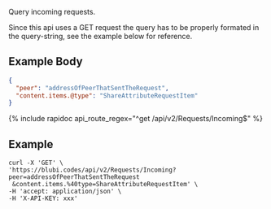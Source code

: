 Query incoming requests.

Since this api uses a GET request the query has to be properly formated in the query-string,
see the example below for reference.

## Example Body

```json
{
  "peer": "addressOfPeerThatSentTheRequest",
  "content.items.@type": "ShareAttributeRequestItem"
}
```

{% include rapidoc api_route_regex="^get /api/v2/Requests/Incoming$" %}

## Example

```shell
curl -X 'GET' \
'https://blubi.codes/api/v2/Requests/Incoming?peer=addressOfPeerThatSentTheRequest
 &content.items.%40type=ShareAttributeRequestItem' \
-H 'accept: application/json' \
-H 'X-API-KEY: xxx'
```
